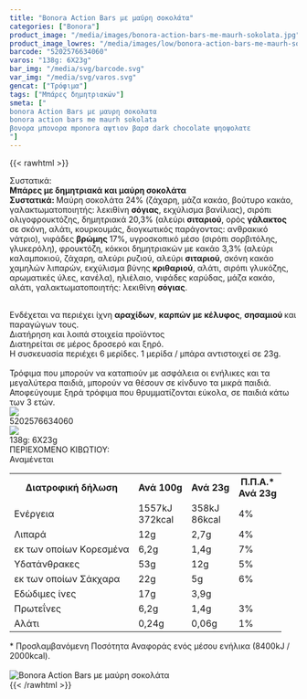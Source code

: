 ```yaml
---
title: "Bonora Action Bars με μαύρη σοκολάτα"
categories: ["Bonora"]
product_image: "/media/images/bonora-action-bars-me-maurh-sokolata.jpg"
product_image_lowres: "/media/images/low/bonora-action-bars-me-maurh-sokolata.jpg"
barcode: "5202576634060"
varos: "138g: 6X23g"
bar_img: "/media/svg/barcode.svg"
var_img: "/media/svg/varos.svg"
gencat: ["Τρόφιμα"]
tags: ["Μπάρες δημητριακών"]
smeta: ["
bonora Action Bars με μαυρη σοκολατα
bonora action bars me maurh sokolata
βονορα μπονορα mponora αψτιον βαρσ dark chocolate ψηοψολατε
"]
---
```

{{< rawhtml >}}

<div class="sload50"><div class="product"><div id="sistatika">Συστατικά:</div><div class="alltext"><strong>Μπάρες με δημητριακά και μαύρη σοκολάτα</strong><br><strong>Συστατικά: </strong>Μαύρη σοκολάτα 24% (ζάχαρη, μάζα κακάο, βούτυρο κακάο, γαλακτωματοποιητής: λεκιθίνη <strong>σόγιας</strong>, εκχύλισμα βανίλιας), σιρόπι ολιγοφρουκτόζης, δημητριακά 20,3% (αλεύρι <strong>σιταριού</strong>, ορός <strong>γάλακτος </strong>σε σκόνη, αλάτι, κουρκουμάς, διογκωτικός παράγοντας: ανθρακικό νάτριο), νιφάδες <strong>βρώμης </strong>17%, υγροσκοπικό μέσο (σιρόπι σορβιτόλης, γλυκερόλη), φρουκτόζη, κόκκοι δημητριακών με κακάο 3,3% (αλεύρι καλαμποκιού, ζάχαρη, αλεύρι ρυζιού, αλεύρι <strong>σιταριού</strong>, σκόνη κακάο χαμηλών λιπαρών, εκχύλισμα βύνης <strong>κριθαριού</strong>, αλάτι, σιρόπι γλυκόζης, αρωματικές ύλες, κανέλα), ηλιέλαιο, νιφάδες καρύδας, μάζα κακάο, αλάτι, γαλακτωματοποιητής: λεκιθίνη <strong>σόγιας</strong>.<p></p><br>Ενδέχεται να περιέχει ίχνη <strong>αραχίδων</strong>, <strong>καρπών με κέλυφος</strong>, <strong>σησαμιού </strong>και παραγώγων τους.</div><div id="loipa">Διατήρηση και λοιπά στοιχεία προϊόντος</div><div class="alltext">Διατηρείται σε μέρος δροσερό και ξηρό.<br>H συσκευασία περιέχει 6 μερίδες. 1 μερίδα / μπάρα αντιστοιχεί σε 23g.<br><br>Τρόφιμα που μπορούν να καταπιούν με ασφάλεια οι ενήλικες και τα μεγαλύτερα παιδιά, μπορούν να θέσουν σε κίνδυνο τα μικρά παιδιά. Αποφεύγουμε ξηρά τρόφιμα που θρυμματίζονται εύκολα, σε παιδιά κάτω των 3 ετών.</div><div id="barcode"><div id="barimage"><img src="https://sites.google.com/site/sklplfiles/files/barcode.png"></div><span id="bartext">5202576634060</span></div><div id="varos"><div id="varosimage"><img src="https://sites.google.com/site/sklplfiles/files/varos.png"></div><span id="varostext">138g: 6X23g</span></div><div id="kivotio">ΠΕΡΙΕΧΟΜΕΝΟ ΚΙΒΩΤΙΟΥ:<br>Αναμένεται</div><div class="tabout"><table id="diatable"><tbody><tr><th>Διατροφική δήλωση</th><th>Ανά 100g</th><th>Ανά 23g</th><th>Π.Π.Α.*<br>Ανά 23g</th></tr><tr><td class="texr2">Ενέργεια</td><td class="texr">1557kJ<br>372kcal</td><td class="texr">358kJ<br>86kcal</td><td class="texr">4%</td></tr><tr><td class="texr2">Λιπαρά</td><td class="texr">12g</td><td class="texr">2,7g</td><td class="texr">4%</td></tr><tr><td class="gray">εκ των οποίων Kορεσμένα</td><td class="gray2">6,2g</td><td class="gray2">1,4g</td><td class="gray2">7%</td></tr><tr><td class="texr2">Υδατάνθρακες</td><td class="texr">53g</td><td class="texr">12g</td><td class="texr">5%</td></tr><tr><td class="gray">εκ των οποίων Σάκχαρα</td><td class="gray2">22g</td><td class="gray2">5g</td><td class="gray2">6%</td></tr><tr><td class="texr2">Eδώδιμες ίνες</td><td class="texr">17g</td><td class="texr">3,9g</td><td class="texr"></td></tr><tr><td class="texr2">Πρωτεΐνες</td><td class="texr">6,2g</td><td class="texr">1,4g</td><td class="texr">3%</td></tr><tr><td class="texr2">Αλάτι</td><td class="texr">0,24g</td><td class="texr">0,06g</td><td class="texr">1%</td></tr></tbody></table></div><div class="alltext">* Προσλαμβανόμενη Ποσότητα Αναφοράς ενός μέσου ενήλικα (8400kJ / 2000kcal).</div><br><div class="pimg"><img alt="Bonora Action Bars με μαύρη σοκολάτα" title="Bonora Action Bars με μαύρη σοκολάτα" src="/media/images/bonora-action-bars-me-maurh-sokolata.jpg"></div></div></div>
{{< /rawhtml >}}



